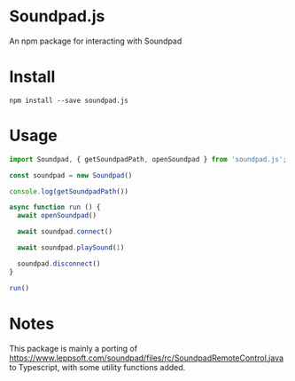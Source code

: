 # Soundpad.js

An npm package for interacting with Soundpad

# Install

`npm install --save soundpad.js`

# Usage

```js
import Soundpad, { getSoundpadPath, openSoundpad } from 'soundpad.js';

const soundpad = new Soundpad()

console.log(getSoundpadPath())

async function run () {
  await openSoundpad()

  await soundpad.connect()

  await soundpad.playSound(1)

  soundpad.disconnect()
}

run()
```

# Notes

This package is mainly a porting of https://www.leppsoft.com/soundpad/files/rc/SoundpadRemoteControl.java to Typescript, with some utility functions added.
